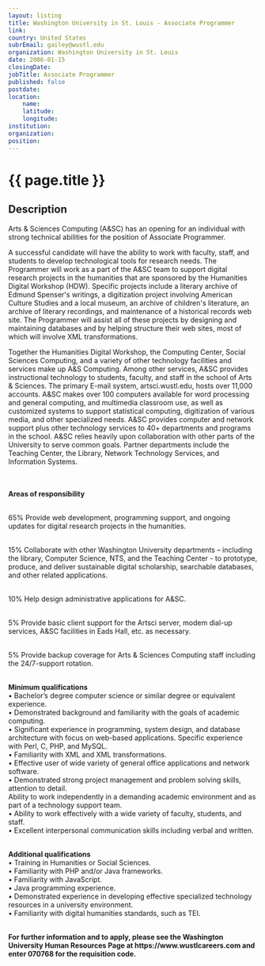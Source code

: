 ```yaml
---
layout: listing
title: Washington University in St. Louis - Associate Programmer
link:
country: United States
subrEmail: gailey@wustl.edu
organization: Washington University in St. Louis 
date: 2006-01-15
closingDate: 
jobTitle: Associate Programmer
published: false
postdate:
location:
    name: 
    latitude: 
    longitude: 
institution: 
organization: 
position: 
--- 
```



# {{ page.title }}

## Description













<p>Arts & Sciences Computing (A&SC) has an opening for an individual with strong technical abilities for the position of Associate Programmer.
</p>
<p>A successful candidate will have the ability to work with faculty, staff, and students to develop technological tools for research needs. The Programmer will work as a part of the A&SC team to support digital research projects in the humanities that are sponsored by the Humanities Digital Workshop (HDW).  Specific projects include a literary archive of Edmund Spenser's writings, a digitization project involving American Culture Studies and a local museum, an archive of children's literature, an archive of literary recordings, and maintenance of a historical records web site.  The Programmer will assist all of these projects by designing and maintaining databases and by helping structure their web sites, most of which will involve XML transformations.</p>
<p>Together the Humanities Digital Workshop, the Computing Center, Social Sciences Computing, and a variety of other technology facilities and services make up A&S Computing. Among other services, A&SC provides instructional technology to students, faculty, and staff in the school of Arts & Sciences. The primary E-mail system, artsci.wustl.edu, hosts over 11,000 accounts. A&SC makes over 100 computers available for word processing and general computing, and multimedia classroom use, as well as customized systems to support statistical computing, digitization of various media, and other specialized needs. A&SC provides computer and network support plus other technology services to 40+ departments and programs in the school. A&SC relies heavily upon collaboration with other parts of the University to serve common goals.  Partner departments include the Teaching Center, the Library, Network Technology Services, and Information Systems.</p><br>
<br><b>Areas of responsibility</b>

<br>65%	Provide web development, programming support, and ongoing updates for digital research projects in the humanities.

<br>15%	Collaborate with other Washington University departments – including the library, Computer Science, NTS, and the Teaching Center - to prototype, produce, and deliver sustainable digital scholarship, searchable databases, and other related applications. 

<br>10%	Help design administrative applications for A&SC.

<br>5%	Provide basic client support for the Artsci server, modem dial-up services, A&SC facilities in Eads Hall, etc. as necessary.

<br>5%	Provide backup coverage for Arts & Sciences Computing staff including the 24/7-support rotation.
<br>

<br><b>Minimum qualifications</b>
<br>•	Bachelor’s degree computer science or similar degree or equivalent experience.
<br>•	Demonstrated background and familiarity with the goals of academic computing. 
<br>•	Significant experience in programming, system design, and database architecture with focus on web-based applications. Specific experience with Perl, C, PHP, and MySQL. 
<br>•	Familiarity with XML and XML transformations.
<br>•	Effective user of wide variety of general office applications and network software. 
<br>•	Demonstrated strong project management and problem solving skills, attention to detail.
<br>	Ability to work independently in a demanding academic environment and as part of a technology support team.
<br>•	Ability to work effectively with a wide variety of faculty, students, and staff.
<br>•	Excellent interpersonal communication skills including verbal and written.
<br>

<br><b>Additional qualifications</b>
<br>•	Training in Humanities or Social Sciences.
<br>•	Familiarity with PHP and/or Java frameworks.
<br>•	Familiarity with JavaScript. 
<br>•	Java programming experience.
<br>•	Demonstrated experience in developing effective specialized technology resources in a university environment.
<br>•	Familiarity with digital humanities standards, such as TEI.
<br>
<br>
<p><b>For further information and to apply, please see the Washington University Human Resources Page at https://www.wustlcareers.com and enter 070768 for the requisition code.</b>
</p>


